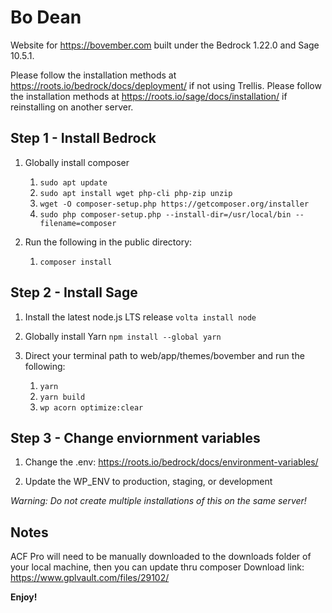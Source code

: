 # Bo Dean

Website for https://bovember.com built under the Bedrock 1.22.0 and Sage 10.5.1.

Please follow the installation methods at https://roots.io/bedrock/docs/deployment/ if not using Trellis.
Please follow the installation methods at https://roots.io/sage/docs/installation/ if reinstalling on another server.

## Step 1 - Install Bedrock

1. Globally install composer
    1. `sudo apt update`
    2. `sudo apt install wget php-cli php-zip unzip`
    3. `wget -O composer-setup.php https://getcomposer.org/installer`
    4. `sudo php composer-setup.php --install-dir=/usr/local/bin --filename=composer`

2. Run the following in the public directory:
    1. `composer install`

## Step 2 - Install Sage

1. Install the latest node.js LTS release
    `volta install node`

2. Globally install Yarn
    `npm install --global yarn`

3. Direct your terminal path to web/app/themes/bovember and run the following:
    1. `yarn`
    2. `yarn build`
    3. `wp acorn optimize:clear`

## Step 3 - Change enviornment variables

1. Change the .env: https://roots.io/bedrock/docs/environment-variables/

2. Update the WP_ENV to production, staging, or development

*Warning: Do not create multiple installations of this on the same server!*

## Notes

ACF Pro will need to be manually downloaded to the downloads folder of your local machine, then you can update thru composer
Download link: https://www.gplvault.com/files/29102/

**Enjoy!**
